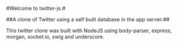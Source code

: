 #Welcome to twitter-js.#

##A clone of Twitter using a self built database in the app server.##

This twitter clone was built with NodeJS using body-parser, express, morgan, socket.io, swig and underscore.

